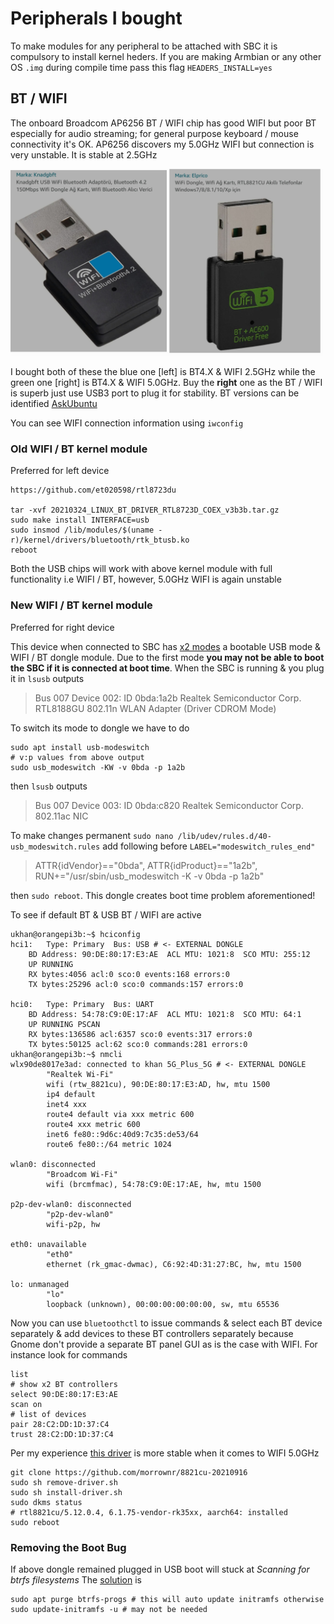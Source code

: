 # Peripherals I bought 
To make modules for any peripheral to be attached with SBC it is compulsory to install kernel heders. If you are making Armbian or any other OS `.img` during compile time pass this flag `HEADERS_INSTALL=yes` 

## BT / WIFI 
The onboard Broadcom AP6256 BT / WIFI chip has good WIFI but poor BT especially for audio streaming; for general purpose keyboard / mouse connectivity it's OK. AP6256 discovers my 5.0GHz WIFI but connection is very unstable. It is stable at 2.5GHz

<img src="BT-WIFI.jpg" width="500" />

I bought both of these the blue one [left] is BT4.X & WIFI 2.5GHz while the green one [right] is BT4.X & WIFI 5.0GHz. Buy the **right** one as the BT / WIFI is superb just use USB3 port to plug it for stability. BT versions can be identified [AskUbuntu](https://askubuntu.com/a/591813)

You can see WIFI connection information using `iwconfig`

### Old WIFI / BT kernel module 
Preferred for left device
```
https://github.com/et020598/rtl8723du

tar -xvf 20210324_LINUX_BT_DRIVER_RTL8723D_COEX_v3b3b.tar.gz
sudo make install INTERFACE=usb
sudo insmod /lib/modules/$(uname -r)/kernel/drivers/bluetooth/rtk_btusb.ko
reboot
```
Both the USB chips will work with above kernel module with full functionality i.e WIFI / BT, however, 5.0GHz WIFI is again unstable

### New WIFI / BT kernel module
Preferred for right device


This device when connected to SBC has [x2 modes](https://github.com/morrownr/8821cu-20210916/issues/92) a bootable USB mode & WIFI / BT dongle module. Due to the first mode **you may not be able to boot the SBC if it is connected at boot time**. When the SBC is running & you plug it in `lsusb` outputs
> Bus 007 Device 002: ID 0bda:1a2b Realtek Semiconductor Corp. RTL8188GU 802.11n WLAN Adapter (Driver CDROM Mode)

To switch its mode to dongle we have to do
```
sudo apt install usb-modeswitch
# v:p values from above output
sudo usb_modeswitch -KW -v 0bda -p 1a2b
```
then `lsusb` outputs
> Bus 007 Device 003: ID 0bda:c820 Realtek Semiconductor Corp. 802.11ac NIC

To make changes permanent `sudo nano /lib/udev/rules.d/40-usb_modeswitch.rules` add following before `LABEL="modeswitch_rules_end"`

> ATTR{idVendor}=="0bda", ATTR{idProduct}=="1a2b", RUN+="/usr/sbin/usb_modeswitch -K -v 0bda -p 1a2b"

then `sudo reboot`. This dongle creates boot time problem aforementioned!

To see if default BT & USB BT / WIFI are active
```
ukhan@orangepi3b:~$ hciconfig
hci1:	Type: Primary  Bus: USB # <- EXTERNAL DONGLE
	BD Address: 90:DE:80:17:E3:AE  ACL MTU: 1021:8  SCO MTU: 255:12
	UP RUNNING 
	RX bytes:4056 acl:0 sco:0 events:168 errors:0
	TX bytes:25296 acl:0 sco:0 commands:157 errors:0

hci0:	Type: Primary  Bus: UART
	BD Address: 54:78:C9:0E:17:AF  ACL MTU: 1021:8  SCO MTU: 64:1
	UP RUNNING PSCAN 
	RX bytes:136586 acl:6357 sco:0 events:317 errors:0
	TX bytes:50125 acl:62 sco:0 commands:281 errors:0
ukhan@orangepi3b:~$ nmcli
wlx90de8017e3ad: connected to khan 5G_Plus_5G # <- EXTERNAL DONGLE
        "Realtek Wi-Fi"
        wifi (rtw_8821cu), 90:DE:80:17:E3:AD, hw, mtu 1500
        ip4 default
        inet4 xxx
        route4 default via xxx metric 600
        route4 xxx metric 600
        inet6 fe80::9d6c:40d9:7c35:de53/64
        route6 fe80::/64 metric 1024

wlan0: disconnected
        "Broadcom Wi-Fi"
        wifi (brcmfmac), 54:78:C9:0E:17:AE, hw, mtu 1500

p2p-dev-wlan0: disconnected
        "p2p-dev-wlan0"
        wifi-p2p, hw

eth0: unavailable
        "eth0"
        ethernet (rk_gmac-dwmac), C6:92:4D:31:27:BC, hw, mtu 1500

lo: unmanaged
        "lo"
        loopback (unknown), 00:00:00:00:00:00, sw, mtu 65536

```

Now you can use `bluetoothctl` to issue commands & select each BT device separately & add devices to these BT controllers separately because Gnome don't provide a separate BT panel GUI as is the case with WIFI. For instance look for commands 
```
list
# show x2 BT controllers
select 90:DE:80:17:E3:AE
scan on
# list of devices
pair 28:C2:DD:1D:37:C4
trust 28:C2:DD:1D:37:C4
```
Per my experience [this driver](https://github.com/morrownr/8821cu-20210916) is more stable when it comes to WIFI 5.0GHz
```
git clone https://github.com/morrownr/8821cu-20210916
sudo sh remove-driver.sh
sudo sh install-driver.sh
sudo dkms status
# rtl8821cu/5.12.0.4, 6.1.75-vendor-rk35xx, aarch64: installed
sudo reboot
```
### Removing the Boot Bug 
If above dongle remained plugged in USB boot will stuck at _Scanning for btrfs filesystems_ The [solution](https://ubuntuforums.org/showthread.php?t=2481847) is 
```
sudo apt purge btrfs-progs # this will auto update initramfs otherwise
sudo update-initramfs -u # may not be needed
```
